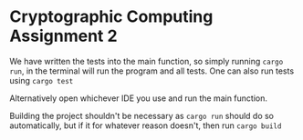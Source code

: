 # Cryptographic Computing Assignment 2
We have written the tests into the main function, so simply running ```cargo run```, in the terminal will run the program and all tests.
One can also run tests using ```cargo test```

Alternatively open whichever IDE you use and run the main function.

Building the project shouldn't be necessary as ```cargo run``` should do so automatically, but if it for whatever reason doesn't, then run ```cargo build```
